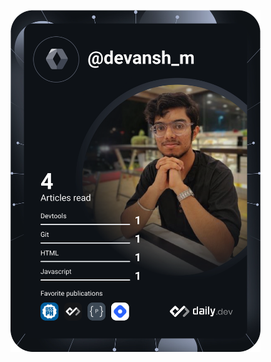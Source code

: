 <a href="https://app.daily.dev/DailyDevTips"><img src="https://github.com/devanshm96/devanshm96/blob/master/devcard.svg" width="400" alt="Devansh Mudgal's Dev Card"/></a>
